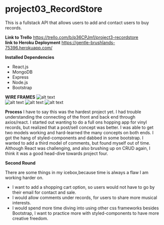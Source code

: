 # project03_RecordStore
This is a fullstack API that allows users to add and contact users to buy records.


**Link to Trello**
https://trello.com/b/p36CPJm1/project3-recordstore<br>
**link to Heroku Deployment**
https://gentle-brushlands-75396.herokuapp.com/


**Installed Dependencies**
<ul>
<li>React.js</li>
<li>MongoDB</li>
<li>Express</li>
<li>Node.js</li>
<li>Bootstrap</li>
</ul>

**WIRE FRAMES**
![alt text](https://vectr.com/sbaker91/a1dQDcAuBf.svg?width=640&height=640&select=a1dQDcAuBfpage0)<br>
![alt text](https://vectr.com/sbaker91/a1dQDcAuBf.svg?width=640&height=640&select=i1NqSH3Roe)
![alt text](https://vectr.com/sbaker91/a1dQDcAuBf.svg?width=640&height=640&select=c8uSPdHag)
![alt text](https://vectr.com/sbaker91/a1dQDcAuBf.svg?width=640&height=640&select=c2JvimMgED)

**Process**
I have to say this was the hardest project yet. I had trouble understanding the connecting of the front and back end through axios/react. I started out wanting to do a full ons hopping app for vinyl records, but realized that a post/sell concept was better. I was able to get two models working and hard-learned the many concepts on both ends. I got the hang of styled-components and dabbed in some bootstrap. I wanted to add a third model of comments, but found myself out of time. Although React was challenging, and also brushing up on CRUD again, I think it was a good head-dive towards project four. 




**Second Round**

<p>There are some things in my icebox,because time is always a flaw I am working harder on.
</p>
<ul>
<li>I want to add a shopping cart option, so users would not have to go by their email for contact and sale.</li>
<li>I would allow comments under records, for users to share more musical interests.</li>
<li>I would spend more time diving into using other css frameworks besides Bootstrap, I want to practice more with styled-components to have more creative freedom.</li>
</ul>


